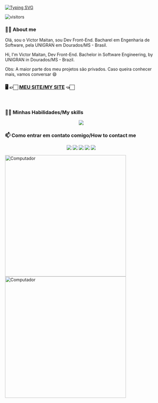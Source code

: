 [![Typing SVG](https://readme-typing-svg.herokuapp.com?font=Fira+Code&size=28&duration=3000&pause=1000&color=F73900&width=435&lines=Ol%C3%A1+%F0%9F%91%8B;Me+chamo+Victor+Maitan+%F0%9F%A4%9D)](https://git.io/typing-svg)

![visitors](https://visitor-badge.laobi.icu/badge?page_id=victormaitan)

### 🙋‍♂️ About me

Olá, sou o Victor Maitan, sou Dev Front-End. Bacharel em Engenharia de Software, pela UNIGRAN em Dourados/MS - Brasil.

Hi, I'm Victor Maitan, Dev Front-End. Bachelor in Software Engineering, by UNIGRAN in Dourados/MS - Brazil.

Obs: A maior parte dos meu projetos são privados. Caso queira conhecer mais, vamos conversar 😄

### 🖥️ 👉🏻 [MEU SITE/MY SITE](https://www.victormaitan.vercel.app) 👈🏻

<br/>

### 👨‍🏭 Minhas Habilidades/My skills

<div align="center">
  <img src="https://skillicons.dev/icons?i=html,css,js,androidstudio,apple,arduino,c,cpp,dart,debian,docker,electron,express,figma,firebase,flutter,git,github,linux,lua,md,mongodb,nodejs,notion,npm,nuxtjs,opencv,pinia,pnpm,postgres,py,raspberrypi,react,sass,supabase,ts,ubuntu,vercel,vite,vue,vuetify,yarn" />
</div> 

### 📫 Como entrar em contato comigo/How to contact me
<p align="center">
  <!--Meu Site-->
  <a href="https://victormaitan.vercel.app"><img src="https://img.shields.io/badge/-Meu site-242424?style=for-the-badge&logo=Vercel&logoColor=04bbcc" /></a>
  <!-- Instagram -->
  <a href="https://www.instagram.com/victor.maitan/" alt="Instagram">
  <img src="https://img.shields.io/badge/-Instagram-DF0174?style=for-the-badge&logo=instagram&logoColor=white&link=https://www.instagram.com/victor.maitan/"/></a>
  <!-- Linkedin -->
  <a href="https://www.linkedin.com/in/victormaitan/" alt="Linkedin">
  <img src="https://img.shields.io/badge/-Linkedin-0e76a8?style=for-the-badge&logo=Linkedin&logoColor=white&link=https://www.linkedin.com/in/victormaitan/" /></a>
  <!-- Github -->
  <a href="https://github.com/victormaitan">
  <img src="https://img.shields.io/badge/GitHub-161b22?style=for-the-badge&logo=github&logoColor=white&link=https://github.com/victormaitan"/></a>
  <!-- Youtube -->
  <a href="https://www.youtube.com/channel/UClOrDr09cPJEhml_F-85UDA">
  <img src="https://img.shields.io/badge/Help_Dev!-Youtube-ff0000?style=for-the-badge&logo=youtube&logoColor=white&link=https://www.youtube.com/channel/UClOrDr09cPJEhml_F-85UDA"/></a>
 </p> 

<img src = "https://media.giphy.com/media/u2pmTWUi0MXjyrMaVj/giphy.gif" min-width = "400px" max-width = "400px" width = "400px" alt = "Computador"><img src = "https://media.giphy.com/media/LmNwrBhejkK9EFP504/giphy.gif" min-width = "400px" max-width = "400px" width = "400px" alt = "Computador">
